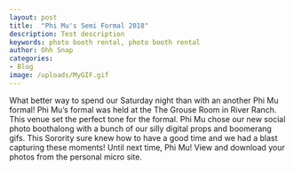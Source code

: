 ```yaml
---
layout: post
title:  "Phi Mu's Semi Formal 2018"
description: Test description
keywords: photo booth rental, photo booth rental
author: Ohh Snap
categories:  
- Blog
image: /uploads/MyGIF.gif
---
```

What better way to spend our Saturday night than with an another Phi Mu formal! Phi Mu’s formal was held at the The Grouse Room in River Ranch. This venue set the perfect tone for the formal. Phi Mu chose our new social photo boothalong with a bunch of our silly digital props and boomerang gifs. This Sorority sure knew how to have a good time and we had a blast capturing these moments! Until next time, Phi Mu! View and download your photos from the personal micro site. 

